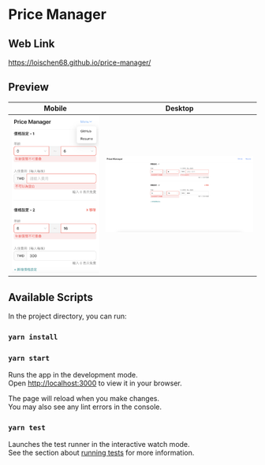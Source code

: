 # Price Manager

## Web Link

<a href="https://loischen68.github.io/price-manager/" target="_blank" rel="noreferrer">
  https://loischen68.github.io/price-manager/
</a>

## Preview

| Mobile                        | Desktop                        |
| ----------------------------- | ------------------------------ |
| ![](./public/Demo_Mobile.png) | ![](./public/Demo_Desktop.png) |

## Available Scripts

In the project directory, you can run:

### `yarn install`

### `yarn start`

Runs the app in the development mode.\
Open [http://localhost:3000](http://localhost:3000) to view it in your browser.

The page will reload when you make changes.\
You may also see any lint errors in the console.

### `yarn test`

Launches the test runner in the interactive watch mode.\
See the section about [running tests](https://facebook.github.io/create-react-app/docs/running-tests) for more information.
